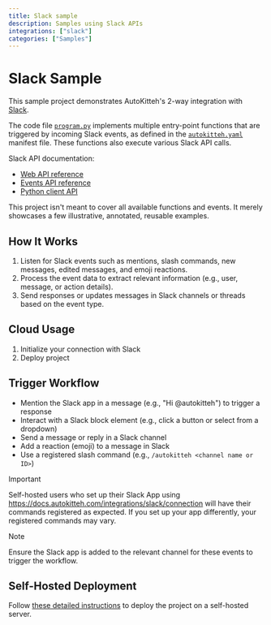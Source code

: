 ```yaml
---
title: Slack sample
description: Samples using Slack APIs
integrations: ["slack"]
categories: ["Samples"]
---
```


# Slack Sample

This sample project demonstrates AutoKitteh's 2-way integration with
[Slack](https://slack.com).

The code file [`program.py`](./program.py) implements multiple entry-point
functions that are triggered by incoming Slack events, as defined in the
[`autokitteh.yaml`](./autokitteh.yaml) manifest file. These functions also
execute various Slack API calls.

Slack API documentation:

- [Web API reference](https://api.slack.com/methods)
- [Events API reference](https://api.slack.com/events?filter=Events)
- [Python client API](https://slack.dev/python-slack-sdk/api-docs/slack_sdk/)

This project isn't meant to cover all available functions and events. It
merely showcases a few illustrative, annotated, reusable examples.

## How It Works

1. Listen for Slack events such as mentions, slash commands, new messages, edited messages, and emoji reactions.
2. Process the event data to extract relevant information (e.g., user, message, or action details).
3. Send responses or updates messages in Slack channels or threads based on the event type.

## Cloud Usage

1. Initialize your connection with Slack
2. Deploy project

## Trigger Workflow

- Mention the Slack app in a message (e.g., "Hi @autokitteh") to trigger a response
- Interact with a Slack block element (e.g., click a button or select from a dropdown)
- Send a message or reply in a Slack channel
- Add a reaction (emoji) to a message in Slack
- Use a registered slash command (e.g., `/autokitteh <channel name or ID>`)

> [!IMPORTANT]
> Self-hosted users who set up their Slack App using https://docs.autokitteh.com/integrations/slack/connection will have their commands registered as expected. If you set up your app differently, your registered commands may vary.

> [!NOTE]
> Ensure the Slack app is added to the relevant channel for these events to trigger the workflow.

## Self-Hosted Deployment

Follow [these detailed instructions](https://docs.autokitteh.com/get_started/deployment) to deploy the project on a self-hosted server.
